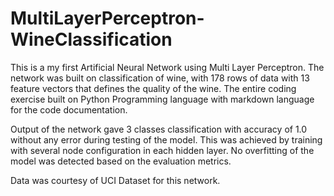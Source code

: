 # MultiLayerPerceptron-WineClassification

This is a my first Artificial Neural Network using Multi Layer Perceptron. The network was built on classification of wine, 
with 178 rows of data with 13 feature vectors that defines the quality of the wine. The entire coding exercise built on Python
Programming language with markdown language for the code documentation.

Output of the network gave 3 classes classification with accuracy of 1.0 without any error during testing of the model. This was 
achieved by training with several node configuration in each hidden layer. No overfitting of the model was detected based on the 
evaluation metrics.

Data was courtesy of UCI Dataset for this network.
